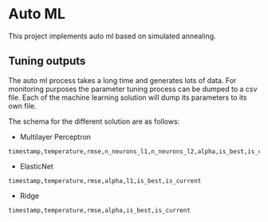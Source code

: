 # Auto ML

This project implements auto ml based on simulated annealing.

## Tuning outputs

The auto ml process takes a long time and generates lots of data.
For monitoring purposes the parameter tuning process can be dumped to a csv file.
Each of the machine learning solution will dump its parameters to its own file.

The schema for the different solution are as follows:
* Multilayer Perceptron
```
timestamp,temperature,rmse,n_neurons_l1,n_neurons_l2,alpha,is_best,is_current
```
* ElasticNet
```
timestamp,temperature,rmse,alpha,l1,is_best,is_current
```
* Ridge
```
timestamp,temperature,rmse,alpha,is_best,is_current
```